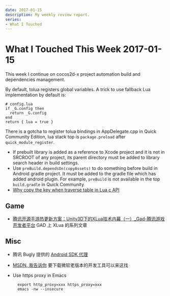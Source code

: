 ```yaml
---
date: 2017-01-15
description: My weekly review report.
series:
- What I Touched
---
```


# What I Touched This Week 2017-01-15


This week I continue on cocos2d-x project automation build and dependencies management.

By default, tolua registers global variables. A trick to use fallback Lua implementation by default is:

    # config.lua
    if _G.config then
      return _G.config
    end
    return { lua = true }

<!--more-->


There is a gotcha to register tolua bindings in AppDelegate.cpp in Quick Community Edition, lua stack top is `package.preload` after `quick_module_register`.

- If prebuilt library is added as a reference to Xcode project and it is not in SRCROOT of any project, its parent directory must be added to library search header in build settings.
- Use `preBuild.dependsOn(copyAssets)` to do something before build in Android gradle project. It must be added to the gradle file which has added android plugin. For example, `preBuild` is not available in the top `build.gradle` in Quick Community 
- [Why copy the key when traverse table in Lua c API][1]

## Game

- [腾讯开源手游热更新方案：Unity3D下的XLua技术内幕（一）\_Gad-腾讯游戏开发者平台][2] GAD 上 XLua 的系列文章

## Misc

- 腾讯 Bugly 提供的 [Android SDK 代理][3]
- [MSDN, 我告诉你][4] 要下载微软老版本的开发工具可以来这找
- Use https proxy in Emacs

        export http_proxy=xxx https_proxy=xxx
        emacs -nw --insecure

[1]:    http://stackoverflow.com/a/6142700/667158
[2]:    http://gad.qq.com/article/detail/7182056
[3]:    http://android-mirror.bugly.qq.com:8080
[4]:    http://msdn.itellyou.cn/
